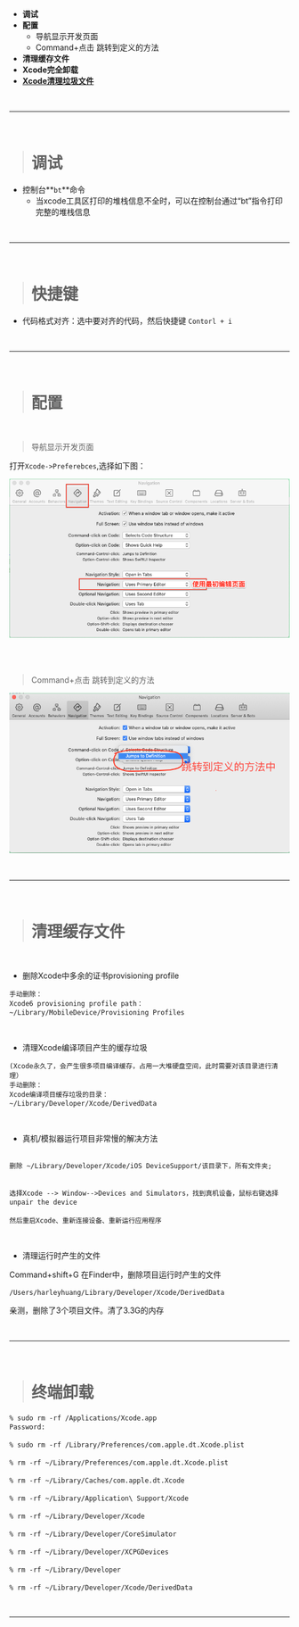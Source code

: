 
- **调试**
- **配置**
	- 导航显示开发页面 
	- Command+点击 跳转到定义的方法
- **清理缓存文件**
- **Xcode完全卸载**
- [**Xcode清理垃圾文件**](https://www.jianshu.com/p/4540d34431db)



<br/>

***
<br/>

># 调试

- 控制台**`bt`**命令
	- 当xcode工具区打印的堆栈信息不全时，可以在控制台通过“bt”指令打印完整的堆栈信息


<br/>

***
<br/>

># 快捷键

- 代码格式对齐：选中要对齐的代码，然后快捷键 `Contorl + i`




<br/>

***
<br/>

># 配置

<br/>

> 导航显示开发页面

打开`Xcode->Preferebces`,选择如下图：

![z46](https://raw.githubusercontent.com/harleyGit/StudyNotes/master/Pictures/z46.png)

<br/>
<br/>

> Command+点击 跳转到定义的方法

![z47](https://raw.githubusercontent.com/harleyGit/StudyNotes/master/Pictures/z47.png)


<br/>

***
<br/>

># 清理缓存文件

<br/>

-	删除Xcode中多余的证书provisioning profile 

```
手动删除： 
Xcode6 provisioning profile path： 
~/Library/MobileDevice/Provisioning Profiles
```

<br/>

-	清理Xcode编译项目产生的缓存垃圾 

```
(Xcode永久了，会产生很多项目编译缓存，占用一大堆硬盘空间，此时需要对该目录进行清理） 
手动删除： 
Xcode编译项目缓存垃圾的目录： 
~/Library/Developer/Xcode/DerivedData
```


<br/>

- 真机/模拟器运行项目非常慢的解决方法

```

删除 ~/Library/Developer/Xcode/iOS DeviceSupport/该目录下，所有文件夹;


选择Xcode --> Window-->Devices and Simulators，找到真机设备，鼠标右键选择unpair the device

然后重启Xcode、重新连接设备、重新运行应用程序

```


<br/>

- 清理运行时产生的文件

Command+shift+G 在Finder中，删除项目运行时产生的文件

```
/Users/harleyhuang/Library/Developer/Xcode/DerivedData
```
亲测，删除了3个项目文件。清了3.3G的内存

<br/>

***
<br/>


># 终端卸载

```
% sudo rm -rf /Applications/Xcode.app
Password:

% sudo rm -rf /Library/Preferences/com.apple.dt.Xcode.plist

% rm -rf ~/Library/Preferences/com.apple.dt.Xcode.plist

% rm -rf ~/Library/Caches/com.apple.dt.Xcode

% rm -rf ~/Library/Application\ Support/Xcode

% rm -rf ~/Library/Developer/Xcode

% rm -rf ~/Library/Developer/CoreSimulator

% rm -rf ~/Library/Developer/XCPGDevices

% rm -rf ~/Library/Developer

% rm -rf ~/Library/Developer/Xcode/DerivedData
```


<br/>

***
<br/>


